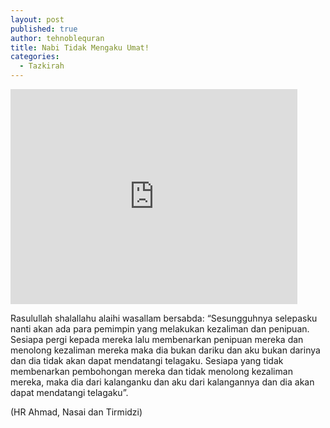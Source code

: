 ```yaml
---
layout: post
published: true
author: tehnoblequran
title: Nabi Tidak Mengaku Umat!
categories:
  - Tazkirah
---
```

<iframe width="459" height="344" src="https://www.youtube.com/embed/71NAE3pEw8o" frameborder="0" allowfullscreen></iframe>

Rasulullah shalallahu alaihi wasallam bersabda: “Sesungguhnya selepasku nanti akan ada para pemimpin yang melakukan kezaliman dan penipuan. Sesiapa pergi kepada mereka lalu membenarkan penipuan mereka dan menolong kezaliman mereka maka dia bukan dariku dan aku bukan darinya dan dia tidak akan dapat mendatangi telagaku. Sesiapa yang tidak membenarkan pembohongan mereka dan tidak menolong kezaliman mereka, maka dia dari kalanganku dan aku dari kalangannya dan dia akan dapat mendatangi telagaku”. 

(HR Ahmad, Nasai dan Tirmidzi)
